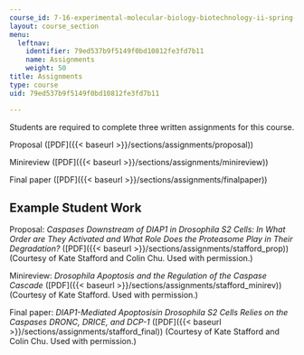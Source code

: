 ```yaml
---
course_id: 7-16-experimental-molecular-biology-biotechnology-ii-spring-2005
layout: course_section
menu:
  leftnav:
    identifier: 79ed537b9f5149f0bd10812fe3fd7b11
    name: Assignments
    weight: 50
title: Assignments
type: course
uid: 79ed537b9f5149f0bd10812fe3fd7b11

---
```


Students are required to complete three written assignments for this course.

Proposal ([PDF]({{< baseurl >}}/sections/assignments/proposal))

Minireview ([PDF]({{< baseurl >}}/sections/assignments/minireview))

Final paper ([PDF]({{< baseurl >}}/sections/assignments/finalpaper))

Example Student Work
--------------------

Proposal: _Caspases Downstream of DIAP1 in Drosophila S2 Cells: In What Order are They Activated and What Role Does the Proteasome Play in Their Degradation?_ ([PDF]({{< baseurl >}}/sections/assignments/stafford_prop)) (Courtesy of Kate Stafford and Colin Chu. Used with permission.)

Minireview: _Drosophila Apoptosis and the Regulation of the Caspase Cascade_ ([PDF]({{< baseurl >}}/sections/assignments/stafford_minirev)) (Courtesy of Kate Stafford. Used with permission.)

Final paper: _DIAP1-Mediated Apoptosisin Drosophila S2 Cells Relies on the Caspases DRONC, DRICE, and DCP-1_ ([PDF]({{< baseurl >}}/sections/assignments/stafford_final)) (Courtesy of Kate Stafford and Colin Chu. Used with permission.)